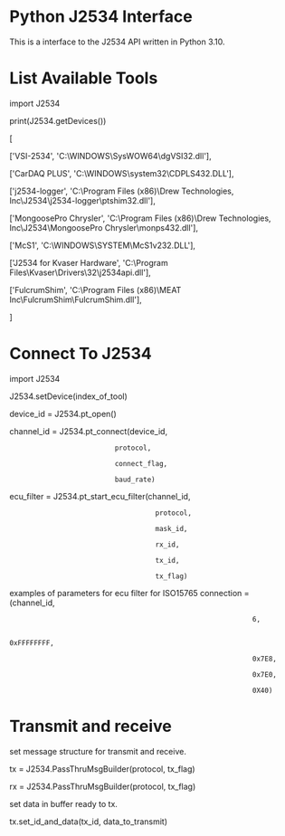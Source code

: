 # Python J2534 Interface
This is a interface to the J2534 API written in Python 3.10.


# List Available Tools

import J2534

print(J2534.getDevices())

[

['VSI-2534', 'C:\\WINDOWS\\SysWOW64\\dgVSI32.dll'], 

['CarDAQ PLUS', 'C:\\WINDOWS\\system32\\CDPLS432.DLL'], 

['j2534-logger', 'C:\\Program Files (x86)\\Drew Technologies, Inc\\J2534\\j2534-logger\\ptshim32.dll'], 

['MongoosePro Chrysler', 'C:\\Program Files (x86)\\Drew Technologies, Inc\\J2534\\MongoosePro Chrysler\\monps432.dll'], 

['McS1', 'C:\\WINDOWS\\SYSTEM\\McS1v232.DLL'], 

['J2534 for Kvaser Hardware', 'C:\\Program Files\\Kvaser\\Drivers\\32\\j2534api.dll'], 

['FulcrumShim', 'C:\\Program Files (x86)\\MEAT Inc\\FulcrumShim\\FulcrumShim.dll'],

]


# Connect To J2534

import J2534

J2534.setDevice(index_of_tool)

device_id = J2534.pt_open()

channel_id = J2534.pt_connect(device_id, 

                              protocol, 

                              connect_flag, 

                              baud_rate)

ecu_filter = J2534.pt_start_ecu_filter(channel_id,  

                                        protocol,  

                                        mask_id,   

                                        rx_id,   

                                        tx_id,   

                                        tx_flag)
        
examples of parameters for ecu filter for ISO15765 connection = (channel_id,  

                                                                6,   

                                                                0xFFFFFFFF,   

                                                                0x7E8,   

                                                                0x7E0,   

                                                                0X40)

# Transmit and receive

set message structure for transmit and receive.

tx = J2534.PassThruMsgBuilder(protocol, tx_flag)

rx = J2534.PassThruMsgBuilder(protocol, tx_flag)


set data in buffer ready to tx.

tx.set_id_and_data(tx_id, data_to_transmit)



